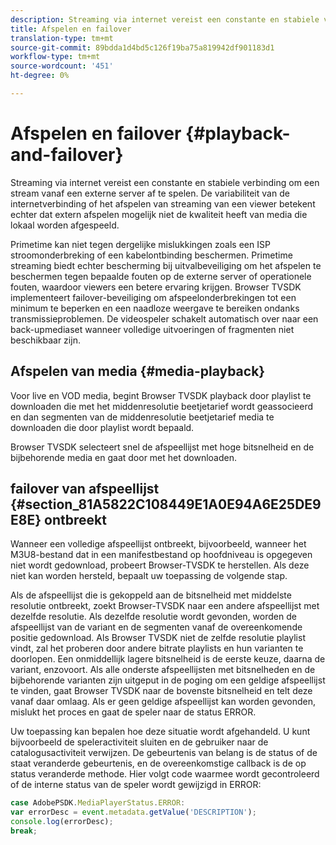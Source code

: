 ```yaml
---
description: Streaming via internet vereist een constante en stabiele verbinding om een stream vanaf een externe server af te spelen. De variabiliteit van de internetverbinding of het afspelen van streaming van een viewer betekent echter dat extern afspelen mogelijk niet de kwaliteit heeft van media die lokaal worden afgespeeld.
title: Afspelen en failover
translation-type: tm+mt
source-git-commit: 89bdda1d4bd5c126f19ba75a819942df901183d1
workflow-type: tm+mt
source-wordcount: '451'
ht-degree: 0%

---
```



# Afspelen en failover {#playback-and-failover}

Streaming via internet vereist een constante en stabiele verbinding om een stream vanaf een externe server af te spelen. De variabiliteit van de internetverbinding of het afspelen van streaming van een viewer betekent echter dat extern afspelen mogelijk niet de kwaliteit heeft van media die lokaal worden afgespeeld.

Primetime kan niet tegen dergelijke mislukkingen zoals een ISP stroomonderbreking of een kabelontbinding beschermen. Primetime streaming biedt echter bescherming bij uitvalbeveiliging om het afspelen te beschermen tegen bepaalde fouten op de externe server of operationele fouten, waardoor viewers een betere ervaring krijgen. Browser TVSDK implementeert failover-beveiliging om afspeelonderbrekingen tot een minimum te beperken en een naadloze weergave te bereiken ondanks transmissieproblemen. De videospeler schakelt automatisch over naar een back-upmediaset wanneer volledige uitvoeringen of fragmenten niet beschikbaar zijn.

## Afspelen van media {#media-playback}

Voor live en VOD media, begint Browser TVSDK playback door playlist te downloaden die met het middenresolutie beetjetarief wordt geassocieerd en dan segmenten van de middenresolutie beetjetarief media te downloaden die door playlist wordt bepaald.

Browser TVSDK selecteert snel de afspeellijst met hoge bitsnelheid en de bijbehorende media en gaat door met het downloaden.

## failover van afspeellijst {#section_81A5822C108449E1A0E94A6E25DE9E8E} ontbreekt

Wanneer een volledige afspeellijst ontbreekt, bijvoorbeeld, wanneer het M3U8-bestand dat in een manifestbestand op hoofdniveau is opgegeven niet wordt gedownload, probeert Browser-TVSDK te herstellen. Als deze niet kan worden hersteld, bepaalt uw toepassing de volgende stap.

Als de afspeellijst die is gekoppeld aan de bitsnelheid met middelste resolutie ontbreekt, zoekt Browser-TVSDK naar een andere afspeellijst met dezelfde resolutie. Als dezelfde resolutie wordt gevonden, worden de afspeellijst van de variant en de segmenten vanaf de overeenkomende positie gedownload. Als Browser TVSDK niet de zelfde resolutie playlist vindt, zal het proberen door andere bitrate playlists en hun varianten te doorlopen. Een onmiddellijk lagere bitsnelheid is de eerste keuze, daarna de variant, enzovoort. Als alle onderste afspeellijsten met bitsnelheden en de bijbehorende varianten zijn uitgeput in de poging om een geldige afspeellijst te vinden, gaat Browser TVSDK naar de bovenste bitsnelheid en telt deze vanaf daar omlaag. Als er geen geldige afspeellijst kan worden gevonden, mislukt het proces en gaat de speler naar de status ERROR.

Uw toepassing kan bepalen hoe deze situatie wordt afgehandeld. U kunt bijvoorbeeld de speleractiviteit sluiten en de gebruiker naar de catalogusactiviteit verwijzen. De gebeurtenis van belang is de status of de staat veranderde gebeurtenis, en de overeenkomstige callback is de op status veranderde methode. Hier volgt code waarmee wordt gecontroleerd of de interne status van de speler wordt gewijzigd in ERROR:

```js
case AdobePSDK.MediaPlayerStatus.ERROR:  
var errorDesc = event.metadata.getValue('DESCRIPTION'); 
console.log(errorDesc); 
break; 
```
